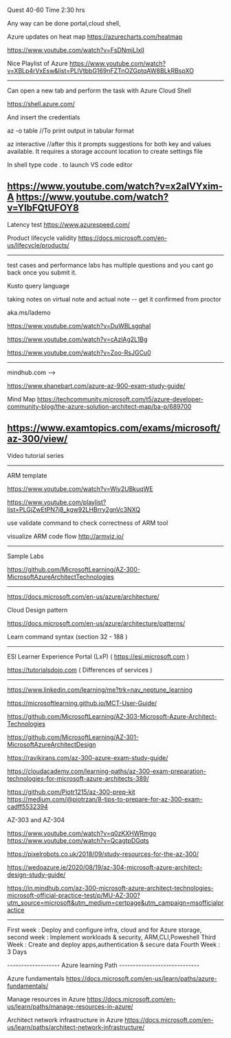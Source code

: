 Quest 40-60
Time 2:30 hrs

Any way can be done portal,cloud shell, 

Azure updates on heat map 
https://azurecharts.com/heatmap

https://www.youtube.com/watch?v=FsDNmjLIxlI

Nice Playlist of Azure
https://www.youtube.com/watch?v=XBLp4rVxEsw&list=PLlVtbbG169nFZTnOZGptqAW8BLkRBspXO

------------------------------------------------------------------------------
Can open a new tab and perform the task with Azure Cloud Shell 

https://shell.azure.com/

And insert the credentials 

az <command> -o table //To print output in tabular format

az interactive  //after this it prompts suggestions for both key and values available. It requires a storage account location to create settings file



In shell type code . to launch VS code editor

https://www.youtube.com/watch?v=x2aIVYxim-A
https://www.youtube.com/watch?v=YlbFQtUFOY8
-------------------------------------------------------------------
Latency test
https://www.azurespeed.com/

Product lifecycle validity
https://docs.microsoft.com/en-us/lifecycle/products/

-----------------------------------------------------------------------------
test cases and performance labs has multiple questions and you cant go back once you submit it.

Kusto query language

taking notes on virtual note  and  actual note -- get it confirmed from proctor

aka.ms/lademo

https://www.youtube.com/watch?v=DuWBLsgqhaI

https://www.youtube.com/watch?v=cAzlAg2L1Bg

https://www.youtube.com/watch?v=Zoo-RsJGCu0


------------------------------------------------------------------------------
mindhub.com --> 

https://www.shanebart.com/azure-az-900-exam-study-guide/ 

Mind Map
https://techcommunity.microsoft.com/t5/azure-developer-community-blog/the-azure-solution-architect-map/ba-p/689700

https://www.examtopics.com/exams/microsoft/az-300/view/
------------------------------------------------------------------------
Video tutorial series



--------------------------------------
ARM template 

https://www.youtube.com/watch?v=Wiy2UBkuqWE

https://www.youtube.com/playlist?list=PLGjZwEtPN7j8_kgw92LHBrry2gnVc3NXQ

use validate command to check correctness of ARM tool

visualize ARM code flow
http://armviz.io/

---------------------------------------------------------------------------------------

Sample Labs 

https://github.com/MicrosoftLearning/AZ-300-MicrosoftAzureArchitectTechnologies

------------------------------------------------------------------------------------

https://docs.microsoft.com/en-us/azure/architecture/


Cloud Design pattern

https://docs.microsoft.com/en-us/azure/architecture/patterns/


Learn command syntax (section 32 - 188 )


---------------------------------------------------------------------------------

ESI Learner Experience Portal (LxP)  ( https://esi.microsoft.com )

https://tutorialsdojo.com  ( Differences of services )



-----------------------------------------------------------------------


https://www.linkedin.com/learning/me?trk=nav_neptune_learning 

https://microsoftlearning.github.io/MCT-User-Guide/

https://github.com/MicrosoftLearning/AZ-303-Microsoft-Azure-Architect-Technologies

https://github.com/MicrosoftLearning/AZ-301-MicrosoftAzureArchitectDesign


https://ravikirans.com/az-300-azure-exam-study-guide/


https://cloudacademy.com/learning-paths/az-300-exam-preparation-technologies-for-microsoft-azure-architects-389/


https://github.com/Piotr1215/az-300-prep-kit
https://medium.com/@piotrzan/8-tips-to-prepare-for-az-300-exam-cadff5532394

AZ-303 and AZ-304

https://www.youtube.com/watch?v=q0zKXHWRmgo
https://www.youtube.com/watch?v=QcagtpDGqts

https://pixelrobots.co.uk/2018/09/study-resources-for-the-az-300/


https://wedoazure.ie/2020/08/19/az-304-microsoft-azure-architect-design-study-guide/

https://in.mindhub.com/az-300-microsoft-azure-architect-technologies-microsoft-official-practice-test/p/MU-AZ-300?utm_source=microsoft&utm_medium=certpage&utm_campaign=msofficialpractice

------------------------------------------
First week  : Deploy and configure infra, cloud and for Azure storage, 
second week : Implement workloads & security, ARM,CLI,Poweshell
Third Week  : Create and deploy apps,authentication & secure data
Fourth Week :
3 Days 

-------------------  Azure learning Path   -----------------------------

Azure fundamentals
https://docs.microsoft.com/en-us/learn/paths/azure-fundamentals/

Manage resources in Azure
https://docs.microsoft.com/en-us/learn/paths/manage-resources-in-azure/ 


Architect network infrastructure in Azure
https://docs.microsoft.com/en-us/learn/paths/architect-network-infrastructure/

